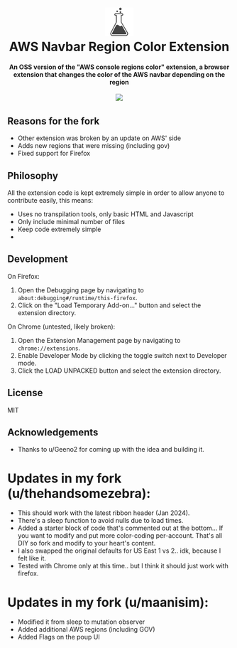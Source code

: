 <h1 align="center">
  <img src="https://raw.githubusercontent.com/corollari/aws-color-region-navbar-extension/master/icon.png" width="64">
  <br>
  AWS Navbar Region Color Extension
  <br>
</h1>

<h4 align="center">An OSS version of the "AWS console regions color" extension, a browser extension that changes the color of the AWS navbar depending on the region</h4>

<p align="center">
<img src="https://raw.githubusercontent.com/corollari/aws-color-region-navbar-extension/master/screenshot.png">
</p>

## Reasons for the fork
- Other extension was broken by an update on AWS' side
- Adds new regions that were missing (including gov)
- Fixed support for Firefox

## Philosophy
All the extension code is kept extremely simple in order to allow anyone to contribute easily, this means:
- Uses no transpilation tools, only basic HTML and Javascript
- Only include minimal number of files
- Keep code extremely simple
- 
## Development
On Firefox:
1. Open the Debugging page by navigating to `about:debugging#/runtime/this-firefox`.
2. Click on the "Load Temporary Add-on..." button and select the extension directory.

On Chrome (untested, likely broken):
1. Open the Extension Management page by navigating to `chrome://extensions`.
2. Enable Developer Mode by clicking the toggle switch next to Developer mode.
3. Click the LOAD UNPACKED button and select the extension directory.


## License
MIT

## Acknowledgements
- Thanks to u/Geeno2 for coming up with the idea and building it.


# Updates in my fork (u/thehandsomezebra):
- This should work with the latest ribbon header (Jan 2024).
- There's a sleep function to avoid nulls due to load times.
- Added a starter block of code that's commented out at the bottom... If you want to modify and put more color-coding per-account. That's all DIY so fork and modify to your heart's content.
- I also swapped the original defaults for US East 1 vs 2.. idk, because I felt like it.
- Tested with Chrome only at this time.. but I think it should just work with firefox.

# Updates in my fork (u/maanisim):
- Modified it from sleep to mutation observer
- Added additional AWS regions (including GOV)
- Added Flags on the poup UI

